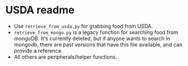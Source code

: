 # USDA readme

- Use `retrieve_from_usda.py` for grabbing food from USDA.
- `retrieve_from_mongo.py` is a legacy function for searching food from mongoDB. It's currently deleted, but if anyone wants to search in mongodb, there are past versions that have this file available, and can provide a reference.
- All others are peripherals/helper functions.